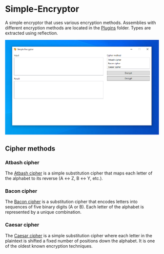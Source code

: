 # Simple-Encryptor

A simple encryptor that uses various encryption methods. Assemblies with different encryption methods are located in the [Plugins](src/Jevstafjev.Encryptor/Jevstafjev.Encryptor.Wpf/Plugins) folder. Types are extracted using reflection.

![demonstration](assets/demonstration.png)

## Cipher methods

### Atbash cipher
The [Atbash cipher](src/Jevstafjev.Encryptor/Jevstafjev.Encryptor.AtbashCipher) is a simple substitution cipher that maps each letter of the alphabet to its reverse (A ↔ Z, B ↔ Y, etc.).

### Bacon cipher
The [Bacon cipher](src/Jevstafjev.Encryptor/Jevstafjev.Encryptor.BaconCipher) is a substitution cipher that encodes letters into sequences of five binary digits (A or B). Each letter of the alphabet is represented by a unique combination.

### Caesar cipher
The [Caesar cipher](src/Jevstafjev.Encryptor/Jevstafjev.Encryptor.CaesarCipher) is a simple substitution cipher where each letter in the plaintext is shifted a fixed number of positions down the alphabet. It is one of the oldest known encryption techniques.
